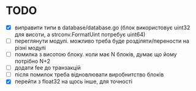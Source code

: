 # TODO
- [x] виправити типи в database/database.go (блок використовує uint32 для висоти, а strconv.FormatUint потребує uint64)
- [ ] переглянути модулі. можливо треба буде розділяти/перености на різні модулі
- [ ] помилка з висотою блоку. коли має N блоків, думає що йому потрібно N+2
- [ ] додати fee до транзакцій
- [ ] після помилок треба відновлювати виробнитство блоків
- [x] перейти з float32 на щось інше, для точності
